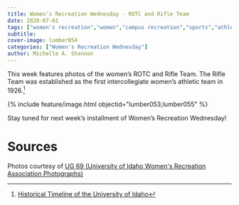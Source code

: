 ```yaml
---
title: Women's Recreation Wednesday - ROTC and Rifle Team
date: 2020-07-01
tags: ["women's recreation","women","campus recreation","sports","athletes","ROTC","rifles"]
subtitle: 
cover-image: lumber054
categories: ["Women's Recreation Wednesday"]
author: Michelle A. Shannon
---
```


This week features photos of the women’s ROTC and Rifle Team.
The Rifle Team was established as the first intercollegiate women’s athletic
team in 1926.[^1]

{% include feature/image.html objectid="lumber053;lumber055" %}

Stay tuned for next week’s installment of Women’s
Recreation Wednesday!

# Sources

Photos courtesy of [UG 69 (University of Idaho Women's Recreation Association Photographs)](http://archiveswest.orbiscascade.org/ark:/80444/xv152953/op=fstyle.aspx?t=k&amp;q=)

[^1]: [Historical Timeline of the University of Idaho](https://www.lib.uidaho.edu/special-collections/uitimeline.html)
